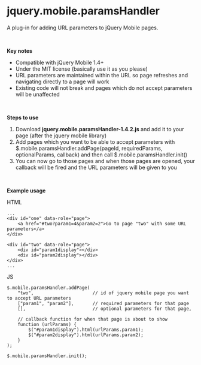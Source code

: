 jquery.mobile.paramsHandler
===========================

A plug-in for adding URL parameters to jQuery Mobile pages.

<br />

<b>Key notes</b>
<ul>
<li>Compatible with jQuery Mobile 1.4+</li>
<li>Under the MIT license (basically use it as you please)</li>
<li>URL parameters are maintained within the URL so page refreshes and navigating directly to a page will work</li>
<li>Existing code will not break and pages which do not accept parameters will be unaffected</li>
</ul>

<br />

<b>Steps to use</b>
<ol>
<li>Download <b>jquery.mobile.paramsHandler-1.4.2.js</b> and add it to your page (after the jquery mobile library)</li>
<li>Add pages which you want to be able to accept parameters with $.mobile.paramsHandler.addPage(pageId, requiredParams, optionalParams, callback) and then call $.mobile.paramsHandler.init()</li>
<li>You can now go to those pages and when those pages are opened, your callback will be fired and the URL parameters will be given to you</li>
</ol>

<br />

<b>Example usage</b>

HTML
````
...
<div id="one" data-role="page">
    <a href="#two?param1=4&param2=2">Go to page "two" with some URL parameters</a>
</div>

<div id="two" data-role="page">
    <div id="param1display"></div>
    <div id="param2display"></div>
</div>
...
````

JS
```
$.mobile.paramsHandler.addPage(
    "two",                      // id of jquery mobile page you want to accept URL parameters
    ["param1", "param2"],       // required parameters for that page
    [],                         // optional parameters for that page,
    
    // callback function for when that page is about to show
    function (urlParams) {
        $("#param1display").html(urlParams.param1);
        $("#param2display").html(urlParams.param2);
    }
);

$.mobile.paramsHandler.init();
```
